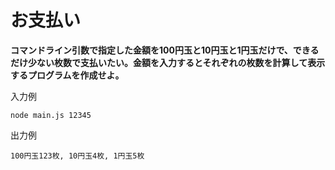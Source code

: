 # お支払い

**コマンドライン引数で指定した金額を100円玉と10円玉と1円玉だけで、できるだけ少ない枚数で支払いたい。金額を入力するとそれぞれの枚数を計算して表示するプログラムを作成せよ。**

入力例
```
node main.js 12345
```
出力例
```
100円玉123枚, 10円玉4枚, 1円玉5枚
```